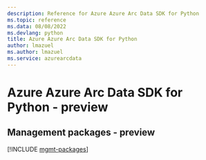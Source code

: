 ```yaml
---
description: Reference for Azure Azure Arc Data SDK for Python
ms.topic: reference
ms.data: 08/08/2022
ms.devlang: python
title: Azure Azure Arc Data SDK for Python
author: lmazuel
ms.author: lmazuel
ms.service: azurearcdata
---
```

# Azure Azure Arc Data SDK for Python - preview

## Management packages - preview
[!INCLUDE [mgmt-packages](azure-arc-data-mgmt-index.md)]